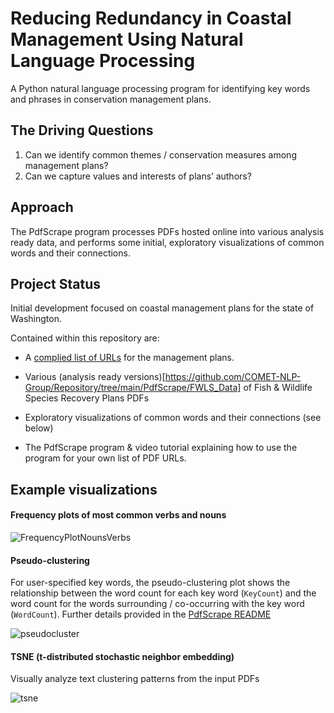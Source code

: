 # Reducing Redundancy in Coastal Management Using Natural Language Processing

A Python natural language processing program for identifying key words and phrases in conservation management plans.

## The Driving Questions
1. Can we identify common themes / conservation measures among management plans?
2. Can we capture values and interests of plans’ authors?

## Approach

The PdfScrape program processes PDFs hosted online into various analysis ready data, and performs some initial, exploratory visualizations of common words and their connections. 


## Project Status

Initial development focused on coastal management plans for the state of Washington. 

Contained within this repository are:

+ A [complied list of URLs](https://raw.githubusercontent.com/COMET-NLP-Group/Repository/main/PdfScrape/inputs/management-plan-urls.txt) for the management plans.

+ Various (analysis ready versions)[https://github.com/COMET-NLP-Group/Repository/tree/main/PdfScrape/FWLS_Data] of Fish & Wildlife Species Recovery Plans PDFs

+ Exploratory visualizations of common words and their connections (see below)

+ The PdfScrape program & video tutorial explaining how to use the program for your own list of PDF URLs.

## Example visualizations

#### Frequency plots of most common verbs and nouns

![FrequencyPlotNounsVerbs](https://raw.githubusercontent.com/COMET-NLP-Group/Repository/main/PdfScrape/examples/FishWildLife_ALL_Pdf_FreqNounsVerbs_1.png)

#### Pseudo-clustering

For user-specified key words, the pseudo-clustering plot shows the relationship between the word count for each key word (`KeyCount`) and the word count for the words surrounding / co-occurring with the key word (`WordCount`). Further details provided in the [PdfScrape README](https://github.com/COMET-NLP-Group/Repository/tree/main/PdfScrape)


![pseudocluster](https://raw.githubusercontent.com/COMET-NLP-Group/Repository/main/PdfScrape/examples/KeyWordCount_PseudoClustering_1.png)

#### TSNE (t-distributed stochastic neighbor embedding)

Visually analyze text clustering patterns from the input PDFs

![tsne](https://raw.githubusercontent.com/COMET-NLP-Group/Repository/main/PdfScrape/examples/TSNE_Perp30_4xKeyPhrases.png)
